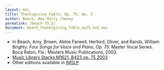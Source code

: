 ```yaml
---
layout: mei
title: Thanksgiving Fable, Op. 75, No. 2
author: Beach, Amy Marcy Cheney
permalink: /beach-75.2/
document: beach_thanksgiving_fable_op75_no2.mei
---
```


- In Beach, Amy, Brown, Abbie Farwell, Herford, Oliver, and Rands, William Brighty. *Four Songs for Voice and Piano, Op. 75.* Master Vocal Series. Boca Raton, Fla.: Masters Music Publications, 2003.
- <a href="https://tufts-primo.hosted.exlibrisgroup.com/permalink/f/bnf7qa/01TUN_ALMA21106939370003851" target="_blank">Music Library Stacks M1621 .B423 op. 75 2003  </a>
- Other editions available in <a href="https://ks.imslp.net/files/imglnks/usimg/3/33/IMSLP386411-SIBLEY1802.25974.d9fa-39087013498243candy.pdf" target="_blank">IMSLP</a>
